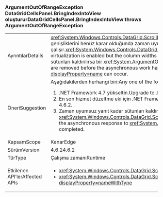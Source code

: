 ### <a name="datagridcellspanelbringindexintoview-throws-argumentoutofrangeexception"></a><span data-ttu-id="3af9a-101">ArgumentOutOfRangeException DataGridCellsPanel.BringIndexIntoView oluşturur</span><span class="sxs-lookup"><span data-stu-id="3af9a-101">DataGridCellsPanel.BringIndexIntoView throws ArgumentOutOfRangeException</span></span>

|   |   |
|---|---|
|<span data-ttu-id="3af9a-102">Ayrıntılar</span><span class="sxs-lookup"><span data-stu-id="3af9a-102">Details</span></span>|<span data-ttu-id="3af9a-103"><xref:System.Windows.Controls.DataGrid.ScrollIntoView(System.Object)> Sütun sanallaştırma etkinleştirilmiş ancak sütun genişliklerini henüz karar olduğunda zaman uyumsuz olarak çalışır.</span><span class="sxs-lookup"><span data-stu-id="3af9a-103"><xref:System.Windows.Controls.DataGrid.ScrollIntoView(System.Object)> will work asynchronously when column virtualization is enabled but the column widths have not yet been determined.</span></span>  <span data-ttu-id="3af9a-104">Zaman uyumsuz iş gerçekleşmeden önce sütunları kaldırılırsa bir <xref:System.ArgumentOutOfRangeException?displayProperty=name> ortaya çıkabilir.</span><span class="sxs-lookup"><span data-stu-id="3af9a-104">If columns are removed before the asynchronous work happens, an <xref:System.ArgumentOutOfRangeException?displayProperty=name> can occur.</span></span>|
|<span data-ttu-id="3af9a-105">Öneri</span><span class="sxs-lookup"><span data-stu-id="3af9a-105">Suggestion</span></span>|<span data-ttu-id="3af9a-106">Aşağıdakilerden herhangi biri:</span><span class="sxs-lookup"><span data-stu-id="3af9a-106">Any one of the following:</span></span><ol><li><span data-ttu-id="3af9a-107">.NET Framework 4.7 yükseltin.</span><span class="sxs-lookup"><span data-stu-id="3af9a-107">Upgrade to .NET Framework 4.7.</span></span></li><li><span data-ttu-id="3af9a-108">En son hizmet düzeltme eki için .NET Framework 4.6.2 yükleyin.</span><span class="sxs-lookup"><span data-stu-id="3af9a-108">Install the latest servicing patch for .NET Framework 4.6.2.</span></span></li><li><span data-ttu-id="3af9a-109">Zaman uyumsuz yanıt kadar sütunları kaldırmayı önlemek <xref:System.Windows.Controls.DataGrid.ScrollIntoView(System.Object)> tamamlandı.</span><span class="sxs-lookup"><span data-stu-id="3af9a-109">Avoid removing columns until the asynchronous response to <xref:System.Windows.Controls.DataGrid.ScrollIntoView(System.Object)> has completed.</span></span></li></ol>|
|<span data-ttu-id="3af9a-110">Kapsam</span><span class="sxs-lookup"><span data-stu-id="3af9a-110">Scope</span></span>|<span data-ttu-id="3af9a-111">Kenar</span><span class="sxs-lookup"><span data-stu-id="3af9a-111">Edge</span></span>|
|<span data-ttu-id="3af9a-112">Sürüm</span><span class="sxs-lookup"><span data-stu-id="3af9a-112">Version</span></span>|<span data-ttu-id="3af9a-113">4.6.2</span><span class="sxs-lookup"><span data-stu-id="3af9a-113">4.6.2</span></span>|
|<span data-ttu-id="3af9a-114">Tür</span><span class="sxs-lookup"><span data-stu-id="3af9a-114">Type</span></span>|<span data-ttu-id="3af9a-115">Çalışma zamanı</span><span class="sxs-lookup"><span data-stu-id="3af9a-115">Runtime</span></span>|
|<span data-ttu-id="3af9a-116">Etkilenen API’ler</span><span class="sxs-lookup"><span data-stu-id="3af9a-116">Affected APIs</span></span>|<ul><li><xref:System.Windows.Controls.DataGrid.ScrollIntoView(System.Object)?displayProperty=nameWithType></li><li><xref:System.Windows.Controls.DataGrid.ScrollIntoView(System.Object,System.Windows.Controls.DataGridColumn)?displayProperty=nameWithType></li></ul>|

